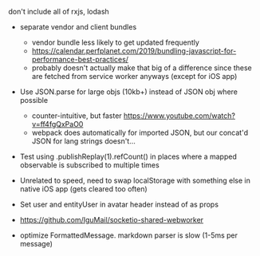 don't include all of rxjs, lodash

- separate vendor and client bundles
  - vendor bundle less likely to get updated frequently
  - https://calendar.perfplanet.com/2019/bundling-javascript-for-performance-best-practices/
  - probably doesn't actually make that big of a difference since these are fetched from service worker anyways (except for iOS app)

- Use JSON.parse for large objs (10kb+) instead of JSON obj where possible
  - counter-intuitive, but faster https://www.youtube.com/watch?v=ff4fgQxPaO0
  - webpack does automatically for imported JSON, but our concat'd JSON for lang strings doesn't...

- Test using .publishReplay(1).refCount() in places where a mapped observable is subscribed to multiple times
- Unrelated to speed, need to swap localStorage with something else in native iOS app (gets cleared too often)
- Set user and entityUser in avatar header instead of as props
- https://github.com/IguMail/socketio-shared-webworker
- optimize FormattedMessage. markdown parser is slow (1-5ms per message)
